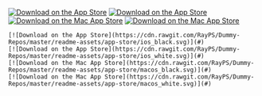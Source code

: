 [![Download on the App Store](https://cdn.rawgit.com/RayPS/Dummy-Repos/master/readme-assets/app-store/ios_black.svg)](#)
[![Download on the App Store](https://cdn.rawgit.com/RayPS/Dummy-Repos/master/readme-assets/app-store/ios_white.svg)](#)
[![Download on the Mac App Store](https://cdn.rawgit.com/RayPS/Dummy-Repos/master/readme-assets/app-store/macos_black.svg)](#)
[![Download on the Mac App Store](https://cdn.rawgit.com/RayPS/Dummy-Repos/master/readme-assets/app-store/macos_white.svg)](#)

	[![Download on the App Store](https://cdn.rawgit.com/RayPS/Dummy-Repos/master/readme-assets/app-store/ios_black.svg)](#)
	[![Download on the App Store](https://cdn.rawgit.com/RayPS/Dummy-Repos/master/readme-assets/app-store/ios_white.svg)](#)
	[![Download on the Mac App Store](https://cdn.rawgit.com/RayPS/Dummy-Repos/master/readme-assets/app-store/macos_black.svg)](#)
	[![Download on the Mac App Store](https://cdn.rawgit.com/RayPS/Dummy-Repos/master/readme-assets/app-store/macos_white.svg)](#)
